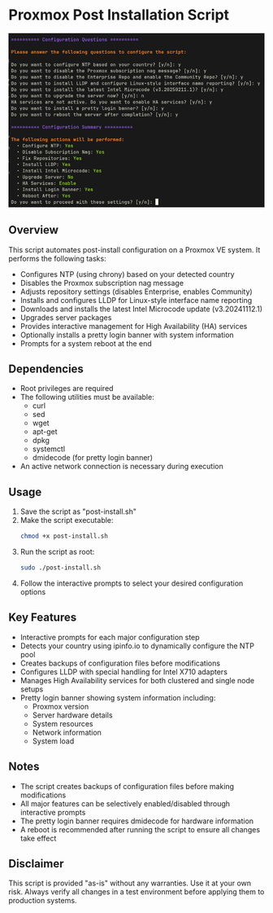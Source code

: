 # Proxmox Post Installation Script

![image](img/post-install.png)

## Overview

This script automates post-install configuration on a Proxmox VE system. It performs the following tasks:

- Configures NTP (using chrony) based on your detected country
- Disables the Proxmox subscription nag message
- Adjusts repository settings (disables Enterprise, enables Community)
- Installs and configures LLDP for Linux-style interface name reporting
- Downloads and installs the latest Intel Microcode update (v3.20241112.1)
- Upgrades server packages
- Provides interactive management for High Availability (HA) services
- Optionally installs a pretty login banner with system information
- Prompts for a system reboot at the end

## Dependencies

- Root privileges are required
- The following utilities must be available: 
  - curl
  - sed
  - wget
  - apt-get
  - dpkg
  - systemctl
  - dmidecode (for pretty login banner)
- An active network connection is necessary during execution

## Usage

1. Save the script as "post-install.sh"
2. Make the script executable:
   ```bash
   chmod +x post-install.sh
   ```
3. Run the script as root:
   ```bash
   sudo ./post-install.sh
   ```
4. Follow the interactive prompts to select your desired configuration options

## Key Features

- Interactive prompts for each major configuration step
- Detects your country using ipinfo.io to dynamically configure the NTP pool
- Creates backups of configuration files before modifications
- Configures LLDP with special handling for Intel X710 adapters
- Manages High Availability services for both clustered and single node setups
- Pretty login banner showing system information including:
  - Proxmox version
  - Server hardware details
  - System resources
  - Network information
  - System load

## Notes

- The script creates backups of configuration files before making modifications
- All major features can be selectively enabled/disabled through interactive prompts
- The pretty login banner requires dmidecode for hardware information
- A reboot is recommended after running the script to ensure all changes take effect

## Disclaimer

This script is provided "as-is" without any warranties. Use it at your own risk. Always verify all changes in a test environment before applying them to production systems.